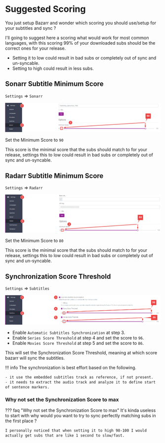 # Suggested Scoring

You just setup Bazarr and wonder which scoring you should use/setup for your subtitles and sync  ?

I'll going to suggest here a scoring what would work for most common languages, with this scoring 99% of your downloaded subs should be the correct ones for your release.

- Setting it to low could result in bad subs or completely out of sync and un-syncable.
- Setting to high could result in less subs.

## Sonarr Subtitle Minimum Score

`Settings` => `Sonarr`

![!Sonarr: Minimum Score](images/settings-sonarr-options-minimum-score.png)

Set the Minimum Score to `90`

This score is the minimal score that the subs should match to for your release, settings this to low could result in bad subs or completely out of sync and un-syncable.

## Radarr Subtitle Minimum Score

`Settings` => `Radarr`

![!Radarr: Minimum Score](images/settings-radarr-options-minimum-score.png)

Set the Minimum Score to `80`

This score is the minimal score that the subs should match to for your release, settings this to low could result in bad subs or completely out of sync and un-syncable.

## Synchronization Score Threshold

`Settings` => `Subtitles`

![!Score Threshold](images/settings-subtitles-sync-score.png)

- Enable `Automatic Subtitles Synchronization` at step 3.
- Enable `Series Score Threshold` at step 4 and set the score to `96`.
- Enable `Movies Score Threshold` at step 5 and set the score to `86`.

This will set the Synchronization Score Threshold, meaning at which score bazarr will sync the subtitles.

!!! info
    The synchronization is best effort based on the following.

    - it use the embedded subtitles track as reference, if not present.
    - it needs to extract the audio track and analyze it to define start of sentence markers.

### Why not set the Synchronization Score to max

??? faq "Why not set the Synchronization Score to max"
    It's kinda useless to start with why would you want to try to sync perfectly matching subs in the first place ?

    I personally noticed that when setting it to high 98-100 I would actually get subs that are like 1 second to slow/fast.
